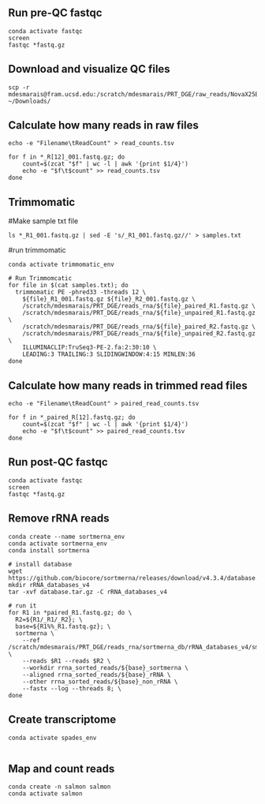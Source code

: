 ## Run pre-QC fastqc
```
conda activate fastqc
screen
fastqc *fastq.gz
```

##	Download and visualize QC files
```
scp -r mdesmarais@fram.ucsd.edu:/scratch/mdesmarais/PRT_DGE/raw_reads/NovaX25B_RNA/pre_fastqc/pre_fastqc ~/Downloads/
```

##	Calculate how many reads in raw files
```
echo -e "Filename\tReadCount" > read_counts.tsv

for f in *_R[12]_001.fastq.gz; do
    count=$(zcat "$f" | wc -l | awk '{print $1/4}')
    echo -e "$f\t$count" >> read_counts.tsv
done
```

##	Trimmomatic

#Make sample txt file
```
ls *_R1_001.fastq.gz | sed -E 's/_R1_001.fastq.gz//' > samples.txt
```
#run trimmomatic
```
conda activate trimmomatic_env

# Run Trimmomcatic
for file in $(cat samples.txt); do
  trimmomatic PE -phred33 -threads 12 \
    ${file}_R1_001.fastq.gz ${file}_R2_001.fastq.gz \
    /scratch/mdesmarais/PRT_DGE/reads_rna/${file}_paired_R1.fastq.gz \
    /scratch/mdesmarais/PRT_DGE/reads_rna/${file}_unpaired_R1.fastq.gz \
    /scratch/mdesmarais/PRT_DGE/reads_rna/${file}_paired_R2.fastq.gz \
    /scratch/mdesmarais/PRT_DGE/reads_rna/${file}_unpaired_R2.fastq.gz \
    ILLUMINACLIP:TruSeq3-PE-2.fa:2:30:10 \
    LEADING:3 TRAILING:3 SLIDINGWINDOW:4:15 MINLEN:36
done
```

##	Calculate how many reads in trimmed read files
```
echo -e "Filename\tReadCount" > paired_read_counts.tsv

for f in *_paired_R[12].fastq.gz; do
    count=$(zcat "$f" | wc -l | awk '{print $1/4}')
    echo -e "$f\t$count" >> paired_read_counts.tsv
done
```

## Run post-QC fastqc
```
conda activate fastqc
screen
fastqc *fastq.gz
```

## Remove rRNA reads

```
conda create --name sortmerna_env
conda activate sortmerna_env
conda install sortmerna

# install database
wget https://github.com/biocore/sortmerna/releases/download/v4.3.4/database.tar.gz
mkdir rRNA_databases_v4
tar -xvf database.tar.gz -C rRNA_databases_v4

# run it
for R1 in *paired_R1.fastq.gz; do \
  R2=${R1/_R1/_R2}; \
  base=${R1%%_R1.fastq.gz}; \
  sortmerna \
    --ref /scratch/mdesmarais/PRT_DGE/reads_rna/sortmerna_db/rRNA_databases_v4/smr_v4.3_default_db.fasta \
    --reads $R1 --reads $R2 \
    --workdir rrna_sorted_reads/${base}_sortmerna \
    --aligned rrna_sorted_reads/${base}_rRNA \
    --other rrna_sorted_reads/${base}_non_rRNA \
    --fastx --log --threads 8; \
done
```

## Create transcriptome
```
conda activate spades_env


```

## Map and count reads
```
conda create -n salmon salmon
conda activate salmon
```




